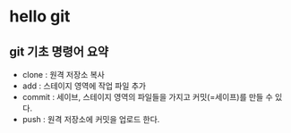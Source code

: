 # hello git

## git 기초 명령어 요약

- clone : 원격 저장소 복사
- add : 스테이지 영역에 작업 파일 추가
- commit : 세이브, 스테이지 영역의 파일들을 가지고 커밋(=세이프)를 만들 수 있다.
- push :  원격 저장소에 커밋을 업로드 한다.
